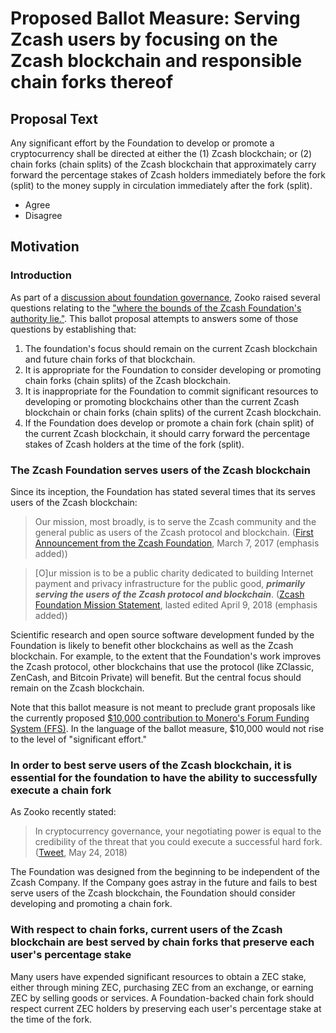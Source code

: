 # Proposed Ballot Measure:  Serving Zcash users by focusing on the Zcash blockchain and responsible chain forks thereof

## Proposal Text

Any significant effort by the Foundation to develop or promote a cryptocurrency shall be directed at either the (1) Zcash blockchain; or (2) chain forks (chain splits) of the Zcash blockchain that approximately carry forward the percentage stakes of Zcash holders immediately before the fork (split) to the money supply in circulation immediately after the fork (split).

- Agree
- Disagree


## Motivation

### Introduction
As part of a [discussion about foundation governance](https://github.com/ZcashFoundation/ZcashFoundation/issues/56), Zooko raised several questions relating to the ["where the bounds of the Zcash Foundation's authority lie."](https://github.com/ZcashFoundation/ZcashFoundation/issues/56#issuecomment-357319825). This ballot proposal attempts to answers some of those questions by establishing that:

1. The foundation's focus should remain on the current Zcash blockchain and future chain forks of that blockchain.
2. It is appropriate for the Foundation to consider developing or promoting chain forks (chain splits) of the Zcash blockchain.
3. It is inappropriate for the Foundation to commit significant resources to developing or promoting blockchains other than the current Zcash blockchain or chain forks (chain splits) of the current Zcash blockchain.
4. If the Foundation does develop or promote a chain fork (chain split) of the current Zcash blockchain, it should carry forward the percentage stakes of Zcash holders at the time of the fork (split).

### The Zcash Foundation serves users of the Zcash blockchain

Since its inception, the Foundation has stated several times that its serves users of the Zcash blockchain:


> Our mission, most broadly, is to serve the Zcash community and the general public as users of the Zcash protocol and blockchain.
> ([First Announcement from the Zcash Foundation](https://z.cash.foundation//blog/hello-world/), March 7, 2017 (emphasis added))

> [O]ur mission is to be a public charity dedicated to building Internet payment and privacy infrastructure for the public good, ___primarily serving the users of the Zcash protocol and blockchain___.
> ([Zcash Foundation Mission Statement](https://github.com/ZcashFoundation/ZcashFoundation/blob/master/MISSION.md), lasted edited April 9, 2018 (emphasis added))

Scientific research and open source software development funded by the Foundation is likely to benefit other blockchains as well as the Zcash blockchain. For example, to the extent that the Foundation's work improves the Zcash protocol, other blockchains that use the protocol (like ZClassic, ZenCash, and Bitcoin Private) will benefit.  But the central focus should remain on the Zcash blockchain.

Note that this ballot measure is not meant to preclude grant proposals like the currently proposed [$10,000 contribution to Monero's Forum Funding System (FFS)](https://github.com/ZcashFoundation/GrantProposals-2018Q2/issues/17). In the language of the ballot measure, $10,000 would not rise to the level of "significant effort."

### In order to best serve users of the Zcash blockchain, it is essential for the foundation to have the ability to successfully execute a chain fork

As Zooko recently stated:

> In cryptocurrency governance, your negotiating power is equal to the credibility of the threat that you could execute a successful hard fork.
> ([Tweet](https://twitter.com/zooko/status/999735875947790336), May 24, 2018)

The Foundation was designed from the beginning to be independent of the Zcash Company. If the Company goes astray in the future and fails to best serve users of the Zcash blockchain, the Foundation should consider developing and promoting a chain fork.

### With respect to chain forks, current users of the Zcash blockchain are best served by chain forks that preserve each user's percentage stake 

Many users have expended significant resources to obtain a ZEC stake, either through mining ZEC, purchasing ZEC from an exchange, or earning ZEC by selling goods or services. A Foundation-backed chain fork should respect current ZEC holders by preserving each user's percentage stake at the time of the fork.
